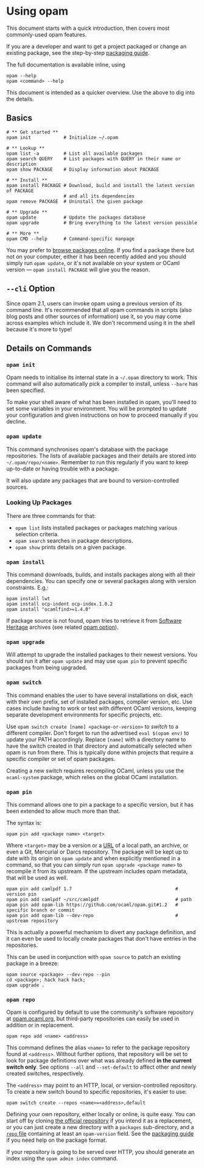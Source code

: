 # Using opam

This document starts with a quick introduction, then covers most commonly-used
opam features.

If you are a developer and want to get a project packaged or change an existing
package, see the step-by-step [packaging guide](Packaging.html).

The full documentation is available inline, using

```
opam --help
opam <command> --help
```

This document is intended as a quicker overview. Use the above to dig into the
details.

## Basics

```
# ** Get started **
opam init            # Initialize ~/.opam

# ** Lookup **
opam list -a         # List all available packages
opam search QUERY    # List packages with QUERY in their name or description
opam show PACKAGE    # Display information about PACKAGE

# ** Install **
opam install PACKAGE # Download, build and install the latest version of PACKAGE
                     # and all its dependencies
opam remove PACKAGE  # Uninstall the given package

# ** Upgrade **
opam update          # Update the packages database
opam upgrade         # Bring everything to the latest version possible

# ** More **
opam CMD --help      # Command-specific manpage
```

You may prefer to [browse packages online](https://opam.ocaml.org/packages). If
you find a package there but not on your computer, either it has been recently
added and you should simply run `opam update`, or it's not available on your
system or OCaml version — `opam install PACKAGE` will give you the reason.

## `--cli` Option

Since opam 2.1, users can invoke opam using a previous version of its
command line. It's recommended that all opam commands in scripts (also blog posts and other sources of information) use it, so you may come across
examples which include it. We don't recommend using it in the shell because it's
more to type!

## Details on Commands

### `opam init`

Opam needs to initialise its internal state in a `~/.opam` directory to work.
This command will also automatically pick a compiler to install, unless `--bare`
has been specified.

To make your shell aware of what has been installed in opam, you'll need to set some variables
in your environment. You will be prompted to update your
configuration and given instructions on how to proceed manually if you decline.

### `opam update`

This command synchronises opam's database with the package repositories. The
lists of available packages and their details are stored into
`~/.opam/repo/<name>`. Remember to run this regularly if you want to keep
up-to-date or having trouble with a package.

It will also update any packages that are bound to version-controlled sources.

### Looking Up Packages

There are three commands for that:
* `opam list` lists installed packages or packages matching various selection
  criteria.
* `opam search` searches in package descriptions.
* `opam show` prints details on a given package.

### `opam install`

This command downloads, builds, and installs packages along with all their
dependencies. You can specify one or several packages along with version
constraints. E.g,:

```
opam install lwt
opam install ocp-indent ocp-index.1.0.2
opam install "ocamlfind>=1.4.0"
```

If package source is not found, opam tries to retrieve it from [Software
Heritage](www.softwareheritage.org) archives (see related [opam
option](Manual.html#configfield-swh-fallback)).

### `opam upgrade`

Will attempt to upgrade the installed packages to their newest versions. You
should run it after `opam update` and may use `opam pin` to prevent specific
packages from being upgraded.

### `opam switch`

This command enables the user to have several installations on disk, each with
their own prefix, set of installed packages, compiler version, etc. Use cases
include having to work or test with different OCaml versions, keeping separate
development environments for specific projects, etc.

Use `opam switch create [name] <package-or-version>` to _switch_ to a different
compiler. Don't forget to run the advertised `eval $(opam env)` to update your
PATH accordingly. Replace `[name]` with a directory name to have the switch
created in that directory and automatically selected when opam is run from
there. This is typically done within projects that require a specific compiler
or set of opam packages.

Creating a new switch requires recompiling OCaml, unless you use the
`ocaml-system` package, which relies on the global OCaml installation.

### `opam pin`

This command allows one to pin a package to a specific version, but it has been
extended to allow much more than that.

The syntax is:

```
opam pin add <package name> <target>
```

Where `<target>` may be a version or a [URL](Manual.html#URLs) of a
local path, an archive, or even a Git, Mercurial or Darcs repository. The
package will be kept up to date with its origin on `opam update` and when
explicitly mentioned in a command, so that you can simply run `opam upgrade
<package name>` to recompile it from its upstream. If the upstream includes
opam metadata, that will be used as well.

```
opam pin add camlpdf 1.7                                      # version pin
opam pin add camlpdf ~/src/camlpdf                            # path
opam pin add opam-lib https://github.com/ocaml/opam.git#1.2   # specific branch or commit
opam pin add opam-lib --dev-repo                              # upstream repository
```

This is actually a powerful mechanism to divert any package definition, and it can
even be used to locally create packages that don't have entries in the
repositories.

This can be used in conjunction with `opam source` to patch an existing package
in a breeze:

```
opam source <package> --dev-repo --pin
cd <package>; hack hack hack;
opam upgrade .
```

### `opam repo`

Opam is configured by default to use the community's software repository at
[opam.ocaml.org](https://opam.ocaml.org), but third-party repositories can
easily be used in addition or in replacement.

```
opam repo add <name> <address>
```

This command defines the alias `<name>` to refer to the package repository found at
`<address>`. Without further options, that repository will be set to look for
package definitions over what was already defined **in the current switch
only**. See options `--all` and `--set-default` to affect other and newly
created switches, respectively.

The `<address>` may point to an HTTP, local, or version-controlled repository. To
create a new switch bound to specific repositories, it's easier to use:

```
opam switch create --repos <name>=<address>,default
```


Defining your own repository, either locally or online, is quite easy. You can
start off by cloning
[the official repository](https://github.com/ocaml/opam-repository) if you
intend it as a replacement, or you can just create a new directory with a `packages`
sub-directory, and a [`repo` file](Manual.html#repo) containing at least an
`opam-version` field. See the [packaging guide](Packaging.html) if you need help
on the package format.

If your repository is going to be served over HTTP, you should generate an index
using the `opam admin index` command.
